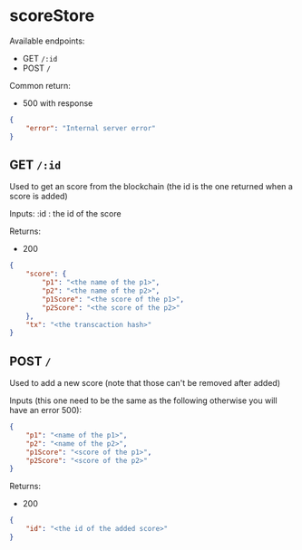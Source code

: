 # scoreStore

Available endpoints:
- GET `/:id`
- POST `/`

Common return:
- 500 with response 
```json
{
    "error": "Internal server error"
}
```

## GET `/:id`

Used to get an score from the blockchain (the id is the one returned when a score is added)

Inputs:
:id : the id of the score

Returns:
- 200
```json
{
    "score": {
        "p1": "<the name of the p1>",
        "p2": "<the name of the p2>",
        "p1Score": "<the score of the p1>",
        "p2Score": "<the score of the p2>"
    },
    "tx": "<the transcaction hash>"
}
```

## POST `/`

Used to add a new score (note that those can't be removed after added)

Inputs (this one need to be the same as the following otherwise you will have an error 500):
```json
{
    "p1": "<name of the p1>",
    "p2": "<name of the p2>",
    "p1Score": "<score of the p1>",
    "p2Score": "<score of the p2>"
}
```

Returns:
- 200
```json
{
    "id": "<the id of the added score>"
}
```
